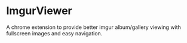 # ImgurViewer
A chrome extension to provide better imgur album/gallery viewing with fullscreen images and easy navigation.
